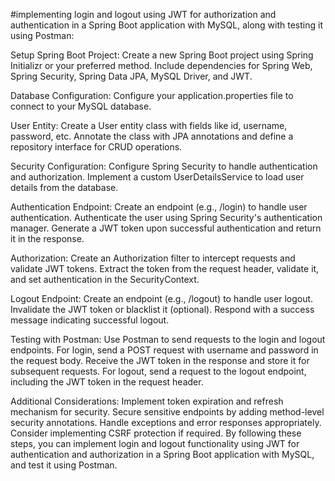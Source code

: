  #implementing login and logout using JWT for authorization and authentication in a Spring Boot application with MySQL, along with testing it using Postman:

Setup Spring Boot Project:
Create a new Spring Boot project using Spring Initializr or your preferred method.
Include dependencies for Spring Web, Spring Security, Spring Data JPA, MySQL Driver, and JWT.

Database Configuration:
Configure your application.properties file to connect to your MySQL database.

User Entity:
Create a User entity class with fields like id, username, password, etc.
Annotate the class with JPA annotations and define a repository interface for CRUD operations.

Security Configuration:
Configure Spring Security to handle authentication and authorization.
Implement a custom UserDetailsService to load user details from the database.

Authentication Endpoint:
Create an endpoint (e.g., /login) to handle user authentication.
Authenticate the user using Spring Security's authentication manager.
Generate a JWT token upon successful authentication and return it in the response.

Authorization:
Create an Authorization filter to intercept requests and validate JWT tokens.
Extract the token from the request header, validate it, and set authentication in the SecurityContext.

Logout Endpoint:
Create an endpoint (e.g., /logout) to handle user logout.
Invalidate the JWT token or blacklist it (optional).
Respond with a success message indicating successful logout.

Testing with Postman:
Use Postman to send requests to the login and logout endpoints.
For login, send a POST request with username and password in the request body.
Receive the JWT token in the response and store it for subsequent requests.
For logout, send a request to the logout endpoint, including the JWT token in the request header.

Additional Considerations:
Implement token expiration and refresh mechanism for security.
Secure sensitive endpoints by adding method-level security annotations.
Handle exceptions and error responses appropriately.
Consider implementing CSRF protection if required.
By following these steps, you can implement login and logout functionality using JWT for authentication and authorization
in a Spring Boot application with MySQL, and test it using Postman.
